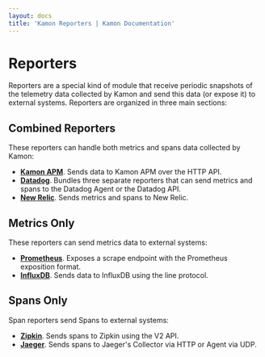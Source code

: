 ```yaml
---
layout: docs
title: 'Kamon Reporters | Kamon Documentation'
---
```


Reporters
=========

Reporters are a special kind of module that receive periodic snapshots of the telemetry data collected by Kamon and send
this data (or expose it) to external systems. Reporters are organized in three main sections:


## Combined Reporters

These reporters can handle both metrics and spans data collected by Kamon:
  - **[Kamon APM][apm]**. Sends data to Kamon APM over the HTTP API.
  - **[Datadog][datadog]**. Bundles three separate reporters that can send metrics and spans to the Datadog Agent or the Datadog API.
  - **[New Relic][newrelic]**. Sends metrics and spans to New Relic.

## Metrics Only

These reporters can send metrics data to external systems:
  - **[Prometheus][prometheus]**. Exposes a scrape endpoint with the Prometheus exposition format.
  - **[InfluxDB][influxdb]**. Sends data to InfluxDB using the line protocol.

## Spans Only
Span reporters send Spans to external systems:
  - **[Zipkin][zipkin]**. Sends spans to Zipkin using the V2 API.
  - **[Jaeger][jaeger]**. Sends spans to Jaeger's Collector via HTTP or Agent via UDP.


[apm]: ./apm/
[datadog]: ./datadog/
[influxdb]: ./influxdb/
[jaeger]: ./jaeger/
[newrelic]: ./newrelic/
[prometheus]: ./prometheus/
[sematext]: ./sematext-spm/
[statsd]: ./statsd/
[zipkin]: ./zipkin/